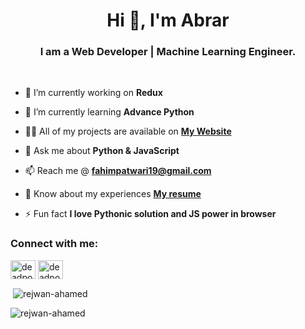 <h1 align="center">Hi 👋, I'm Abrar</h1>

<h3 align="center">I am a Web Developer | Machine Learning Engineer.</h3>

<!-- <p align="left" margin-bottom="10px"> <img src="https://komarev.com/ghpvc/?username=abrarfahim19&label=Profile%20views&color=0e75b6&style=flat" alt="Abrar Fahim" /> </p> -->

<p margin-bottom="10px">&nbsp</p>

- 🔭 I’m currently working on **Redux**

- 🌱 I’m currently learning **Advance Python**

- 👨‍💻 All of my projects are available on  <a href="https://abrar-fahim.web.app/" target="blank"> **My Website**</a>


- 💬 Ask me about **Python & JavaScript**

- 📫 Reach me @ **fahimpatwari19@gmail.com**

- 📄 Know about my experiences <a href="https://drive.google.com/file/d/1lkFzXwYdLYqybt2DnLO32J0K7bYxC2OD/view?usp=sharing" target="blank"> **My resume**</a>
- ⚡ Fun fact **I love Pythonic solution and JS power in browser**

<h3 align="left">Connect with me:</h3>
<p align="left">
<a href="https://fb.com/b00ring" target="blank"><img align="center" src="https://firebasestorage.googleapis.com/v0/b/profile2-66046.appspot.com/o/Facebook.svg?alt=media&token=d407bf0a-635d-4e67-8682-996a5e035507" alt="deadpool.zrx.9" height="30" width="40" /></a>
<a href="https://www.linkedin.com/in/imabrar/" target="blank"><img align="center" src="https://firebasestorage.googleapis.com/v0/b/profile2-66046.appspot.com/o/linkedin.svg?alt=media&token=0614638e-c505-4220-8f62-d6d39a063ba4" alt="deadpoolzrx" height="30" width="40" /></a>
</p>



<p>&nbsp;<img align="center" src="https://github-readme-stats.vercel.app/api?username=abrarfahim19&show_icons=true&locale=en" alt="rejwan-ahamed" /></p>

<p><img align="center" src="https://github-readme-streak-stats.herokuapp.com/?user=abrarfahim19&" alt="rejwan-ahamed" /></p>
